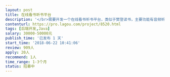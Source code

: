 ```yaml
---                
layout: post       
title: 在线看书听书平台           
description: '</br>需要开发一个在线看书听书平台，类似于樊登读书，主要功能有音频听书，视频说书，可以在线支付，在线评价。平台还能发布一些心灵鸡汤，大家可以进行互动。</br>参与线上答题获取积分等功能。</br>'     
contenturl: https://pro.lagou.com/project/8520.html      
tags: [后端开发,Java]            
salary: 30000-50000元          
publish_time: '已发布 1 天'         
start_time: '2018-06-22 10:41:06'           
review: 909人                   
apply: 20人                   
recommend: 1人                   
time_range: 1-3个月              
status: 招募中                  
---                 
```

